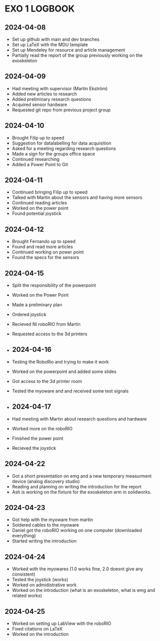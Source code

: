 # EXO 1 LOGBOOK

## 2024-04-08
- Set up github with main and dev branches
- Set up LaTeX with the MDU template
- Set up Mendeley for resource and article management
- Partially read the report of the group previously working on the exoskeleton

## 2024-04-09
- Had meeting with supervisor (Martin Ekström)
- Added new articles to research
- Added preliminary research questions
- Acquired sensor hardware
- Requested git repo from previous project group

## 2024-04-10
- Brought Filip up to speed
- Suggestion for datalabelling for data acquisition
- Asked for a meeting regarding research questions
- Made a sign for the groups office space
- Continued researching
- Added a Power Point to Git

## 2024-04-11
- Continued bringing Filip up to speed
- Talked with Martin about the sensors and having more sensors
- Continued reading articles
- Worked on the power point
- Found potential joystick

## 2024-04-12
- Brought Fernando up to speed
- Found and read more articles
- Continued working on power point
- Found the specs for the sensors

## 2024-04-15
- Split the responsibility of the powerpoint
- Worked on the Power Point
- Made a preliminary plan
- Ordered joystick
- Recieved NI roboRIO from Martin
- Requested access to the 3d printers

- ## 2024-04-16
- Testing the RoboRio and trying to make it work
- Worked on the powerpoint and added some slides
- Got access to the 3d printer room
- Tested the myoware and and received some test signals

- ## 2024-04-17
- Had meeting with Martin about research questions and hardware
- Worked more on the roboRIO
- Finished the power point
- Recieved the joystick  

## 2024-04-22
- Got a short presentation on emg and a new temporary measurment device (analog discovery studio)
- Reading and planning on writing the introduction for the report
- Ash is working on the fixture for the exoskeleton arm in solidworks.

## 2024-04-23
- Got help with the myoware from martin
- Soldered cables to the myoware
- Daniel got the roboRIO working on one computer (downloaded everything)
- Started writing the introduction

## 2024-04-24
- Worked with the myowares (1.0 works fine, 2.0 doesnt give any consistent)
- Tested the joystick (works)
- Worked on admidistrative work
- Worked on the introduction (what is an exoskeleton, what is emg and related works)

## 2024-04-25
- Worked on setting up LabView with the roboRIO
- Fixed citations on LaTeX
- Worked on the introduction